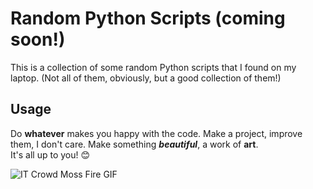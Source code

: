 # Random Python Scripts (coming soon!)

This is a collection of some random Python scripts that I found on my laptop. (Not all of them, obviously, but a good collection of them!)

## Usage

Do **whatever** makes you happy with the code. Make a project, improve them, I don't care. Make something ***beautiful***, a work of **art**.<br>
It's all up to you! 😊

![IT Crowd Moss Fire GIF](https://media4.giphy.com/media/13HgwGsXF0aiGY/giphy.gif)
